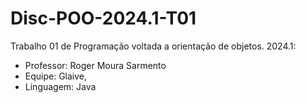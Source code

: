 # Disc-POO-2024.1-T01
Trabalho 01 de Programação voltada a orientação de objetos. 2024.1:
- Professor: Roger Moura Sarmento
- Equipe: Glaive, 
- Linguagem: Java
